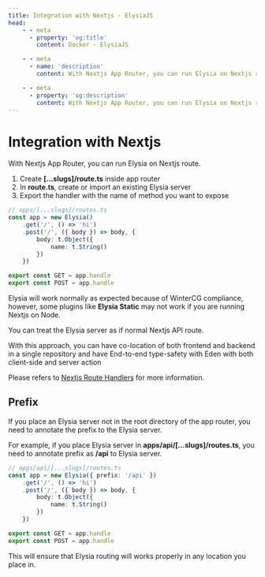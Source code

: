 ```yaml
---
title: Integration with Nextjs - ElysiaJS
head:
    - - meta
      - property: 'og:title'
        content: Docker - ElysiaJS

    - - meta
      - name: 'description'
        content: With Nextjs App Router, you can run Elysia on Nextjs route. Elysia will work normally as expected because of WinterCG compliance.

    - - meta
      - property: 'og:description'
        content: With Nextjs App Router, you can run Elysia on Nextjs route. Elysia will work normally as expected because of WinterCG compliance.
---
```


# Integration with Nextjs

With Nextjs App Router, you can run Elysia on Nextjs route.

1. Create **[...slugs]/route.ts** inside app router
2. In **route.ts**, create or import an existing Elysia server
3. Export the handler with the name of method you want to expose

```typescript
// apps/[...slugs]/routes.ts
const app = new Elysia()
    .get('/', () => 'hi')
    .post('/', ({ body }) => body, {
        body: t.Object({
            name: t.String()
        })
    })

export const GET = app.handle
export const POST = app.handle
```

Elysia will work normally as expected because of WinterCG compliance, however, some plugins like **Elysia Static** may not work if you are running Nextjs on Node.

You can treat the Elysia server as if normal Nextjs API route.

With this approach, you can have co-location of both frontend and backend in a single repository and have End-to-end type-safety with Eden with both client-side and server action

Please refers to [Nextjs Route Handlers](https://nextjs.org/docs/app/building-your-application/routing/route-handlers#static-route-handlers) for more information.

## Prefix
If you place an Elysia server not in the root directory of the app router, you need to annotate the prefix to the Elysia server.

For example, if you place Elysia server in **apps/api/[...slugs]/routes.ts**, you need to annotate prefix as **/api** to Elysia server.

```typescript
// apps/api/[...slugs]/routes.ts
const app = new Elysia({ prefix: '/api' })
    .get('/', () => 'hi')
    .post('/', ({ body }) => body, {
        body: t.Object({
            name: t.String()
        })
    })

export const GET = app.handle
export const POST = app.handle
```

This will ensure that Elysia routing will works properly in any location you place in.
